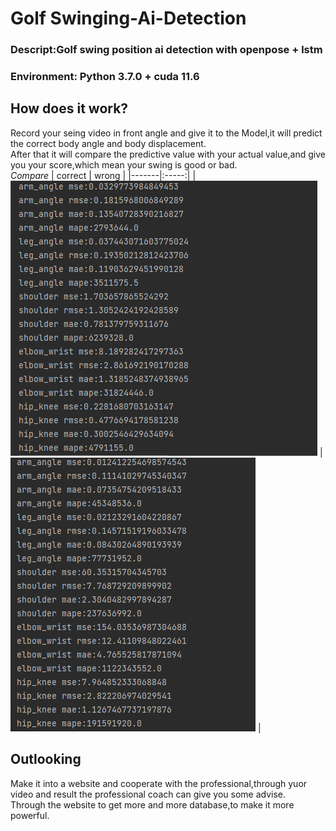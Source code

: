 # Golf Swinging-Ai-Detection
### Descript:Golf swing position ai detection with openpose + lstm
### Environment: Python 3.7.0 + cuda 11.6

## How does it work?
Record your seing video in front angle and give it to the Model,it will predict the correct body angle and body displacement.  
After that it will compare the predictive value with your actual value,and give you your score,which mean your swing is good or bad.  
_Compare_
| correct | wrong |
|-------|:-----:|
| ![comparing(1)](https://github.com/yuyi0522/golf-ai-detection/blob/main/test_result_with_norm/norm_correct_test_score.png "correct") | ![comparing(2)](https://github.com/yuyi0522/golf-ai-detection/blob/main/test_result_with_norm/norm_wrong_test_score.png "wrong") |


## Outlooking
Make it into a website and cooperate with the professional,through yuor video and result the professional coach can give you some advise.  
Through the website to get more and more database,to make it more powerful.  
